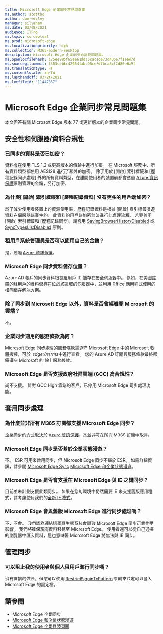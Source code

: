 ```yaml
---
title: Microsoft Edge 企業同步常見問題集
ms.author: scottbo
author: dan-wesley
manager: silvanam
ms.date: 03/08/2021
audience: ITPro
ms.topic: conceptual
ms.prod: microsoft-edge
ms.localizationpriority: high
ms.collection: M365-modern-desktop
description: Microsoft Edge 企業同步的常見問題集。
ms.openlocfilehash: e25ee985f65ee61dda5cacece73d43be7f1e6d7d
ms.sourcegitcommit: f363ceb6c42054fabc95ce8d7bca3c52d80e6a9f
ms.translationtype: HT
ms.contentlocale: zh-TW
ms.lasthandoff: 03/24/2021
ms.locfileid: "11447867"
---
```

# <a name="microsoft-edge-enterprise-sync-faq"></a>Microsoft Edge 企業同步常見問題集

本文回答有關 Microsoft Edge 版本 77 或更新版本的企業同步常見問題。

## <a name="security-and-serverdata-compliance"></a>安全性和伺服器/資料合規性

### <a name="is-the-synced-data-encrypted"></a>已同步的資料是否已加密？

資料會在使用 TLS 1.2 或更高版本的傳輸中進行加密。 在 Microsoft 服務中，所有資料類型都使用 AES128 進行了額外的加密。 除了用於 [開啟] 索引標籤和 [歷程記錄同步處理] 外的所有資料類型，在離開使用者的裝置前都會透過 [Azure 資訊保護](./microsoft-edge-policies.md#restrictsignintopattern)原則管理的金鑰，另行加密。

### <a name="why-dont-open-tab-and-history-data-have-more-client-side-encryption"></a>為什麼[ 開啟] 索引標籤和 [歷程記錄資料] 沒有更多的用戶端加密？

爲了減少使用者裝置上的資源使用率，歷程記錄資料是根據 [開啟] 索引標籤漫遊資料在伺服器端產生的。 此資料的用戶端加密無法進行此處理流程。 若要停用 [開啟] 索引標籤和 [歷程記錄同步]，請套用 [SavingBrowserHistoryDisabled](./microsoft-edge-policies.md#savingbrowserhistorydisabled) 或 [SyncTypesListDisabled](./microsoft-edge-policies.md#synctypeslistdisabled) 原則。

### <a name="can-tenant-admins-bring-their-own-key"></a>租用戶系統管理員是否可以使用自己的金鑰？

是，透過 [Azure 資訊保護](https://azure.microsoft.com/services/information-protection/)。

### <a name="where-is-microsoft-edge-sync-data-stored"></a>Microsoft Edge 同步資料儲存位置？

Azure AD 帳戶的同步資料根據租用戶 ID 儲存在安全伺服器中。 例如，在美國註冊的租用戶的資料儲存在位於該區域的伺服器中，並利用 Office 應用程式使用的相同儲存解決方案。

### <a name="does-the-data-ever-leave-microsofts-cloud-aside-from-syncing-to-microsoft-edge"></a>除了同步到 Microsoft Edge 以外，資料是否曾經離開 Microsoft 的雲端？

不。

### <a name="what-terms-of-service-does-enterprise-sync-fall-under"></a>企業同步適用的服務條款為何？

Microsoft Edge 同步處理的服務條款需遵守 Microsoft Edge 中的 Microsoft 軟體授權，可於  *edge://terms*中進行查看。 您的 Azure AD 訂閱與服務條款最終都需遵守 Microsoft 的 [線上服務條款](https://www.microsoft.com/licensing/product-licensing/products)。

### <a name="does-microsoft-edge-support-government-community-cloud-gcc-high-compliance"></a>Microsoft Edge 是否支援政府社群雲端 (GCC) 高合規性？

尚不支援。 針對 GCC High 雲端的客戶，已停用 Microsoft Edge 同步處理功能。

## <a name="applying-sync"></a>套用同步處理

### <a name="why-isnt-microsoft-edge-sync-supported-in-all-m365-subscriptions"></a>為什麼並非所有 M365 訂閱都支援 Microsoft Edge 同步？

企業同步的方式取決於 [Azure 資訊保護](https://azure.microsoft.com/services/information-protection/)，其並非可在所有 M365 訂閱中取得。

### <a name="is-microsoft-edge-sync-based-on-enterprise-state-roaming"></a>Microsoft Edge 同步是否基於企業狀態漫遊？

不。 ESR 可用來啟用同步，但 Microsoft Edge 同步不屬於 ESR。 如需詳細資訊，請參閱 [Microsoft Edge Sync](https://review.docs.microsoft.com/DeployEdge/microsoft-edge-enterprise-sync) [Microsoft Edge 和企業狀態漫遊](https://review.docs.microsoft.com/DeployEdge/microsoft-edge-enterprise-state-roaming)。

### <a name="will-microsoft-edge-ever-support-syncing-between-microsoft-edge-and-ie"></a>Microsoft Edge 是否會支援在 Microsoft Edge 與 IE 之間同步？

目前並未計劃支援此類同步。 如果在您的環境中仍然需要 IE 來支援舊版應用程式，請考慮使用我們的[全新 IE 模式](./edge-ie-mode.md)。

### <a name="will-microsoft-edge-sync-with-microsoft-edge-legacy"></a>Microsoft Edge 會與舊版 Microsoft Edge 進行同步處理嗎？

不，不會。 我們認為連結這兩個生態系統會導致 Microsoft Edge 同步可靠性受影響。 我們將確保現有資料移轉至 Microsoft Edge。 使用者還可以從自己選擇的瀏覽器中匯入資料，這也意味著 Microsoft Edge 將無法與 IE 同步。

## <a name="managing-sync"></a>管理同步

### <a name="is-it-possible-to-stop-my-users-from-syncing-with-a-personal-tenant"></a>可以阻止我的使用者與個人租用戶進行同步嗎？

沒有直接的做法，但您可以使用 [RestrictSigninToPattern](./microsoft-edge-policies.md#restrictsignintopattern) 原則來決定可以登入 Microsoft Edge 的設定檔。

## <a name="see-also"></a>請參閱

- [Microsoft Edge 企業同步](microsoft-edge-enterprise-sync.md)
- [Microsoft Edge 和企業狀態漫遊](microsoft-edge-enterprise-state-roaming.md)
- [Microsoft Edge 企業登陸頁面](https://aka.ms/EdgeEnterprise)